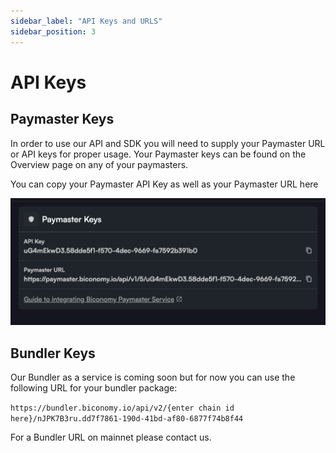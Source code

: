 ```yaml
---
sidebar_label: "API Keys and URLS"
sidebar_position: 3
---
```


# API Keys

## Paymaster Keys

In order to use our API and SDK you will need to supply your Paymaster URL or API keys for proper usage. Your Paymaster keys can be found on the Overview page on any of your paymasters.

You can copy your Paymaster API Key as well as your Paymaster URL here

![paymaster keys](../images/keys/paymaster_keys.png)

## Bundler Keys

Our Bundler as a service is coming soon but for now you can use the following URL for your bundler package:

`https://bundler.biconomy.io/api/v2/{enter chain id here}/nJPK7B3ru.dd7f7861-190d-41bd-af80-6877f74b8f44`

For a Bundler URL on mainnet please contact us.
